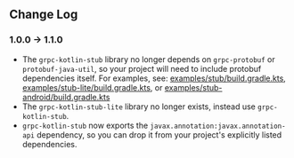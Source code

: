 ## Change Log

### 1.0.0 -> 1.1.0

- The `grpc-kotlin-stub` library no longer depends on `grpc-protobuf` or `protobuf-java-util`, so your project will need
  to include protobuf dependencies itself. For examples, see:
  [examples/stub/build.gradle.kts](examples/stub/build.gradle.kts),
  [examples/stub-lite/build.gradle.kts](examples/stub-lite/build.gradle.kts), or
  [examples/stub-android/build.gradle.kts](examples/stub-android/build.gradle.kts)
- The `grpc-kotlin-stub-lite` library no longer exists, instead use `grpc-kotlin-stub`.
- `grpc-kotlin-stub` now exports the `javax.annotation:javax.annotation-api` dependency, so you can drop it from your
  project's explicitly listed dependencies.

